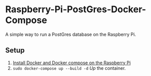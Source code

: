 # Raspberry-Pi-PostGres-Docker-Compose
A simple way to run a PostGres database on the Raspberry Pi.

## Setup
1. [Install Docker and Docker compose on the Raspberry Pi](https://gist.github.com/CT83/0a3825402edf9ed1d6af951da5f768d1)
2. `sudo docker-compose up --build -d` _Up_ the container.
